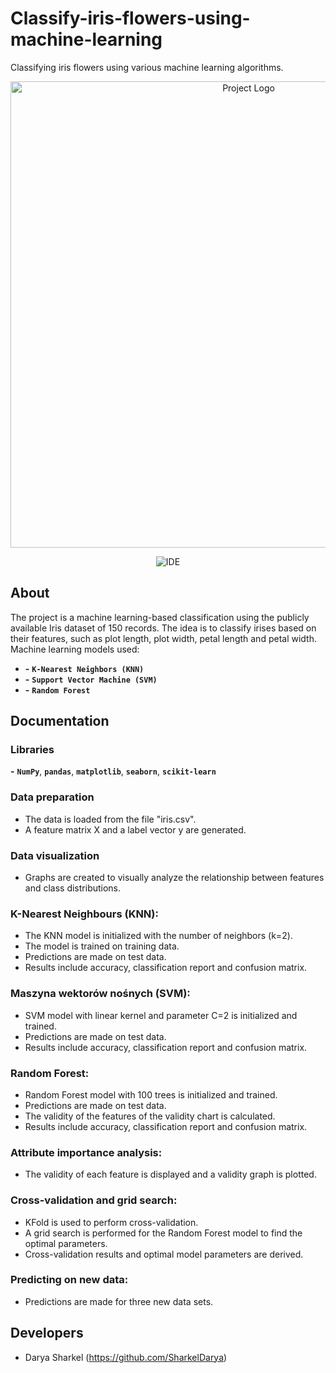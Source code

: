 # Classify-iris-flowers-using-machine-learning
Classifying iris flowers using various machine learning algorithms.

<p align="center">
      <img src="https://i.ibb.co/NSS0bc2/iris-2.webp" alt="Project Logo" width="746">
</p>

<p align="center">
   <img src="https://img.shields.io/badge/IDE-PyCharm%2023-B7F352" alt="IDE">
</p>

## About
The project is a machine learning-based classification using the publicly available Iris dataset of 150 records. 
The idea is to classify irises based on their features, such as plot length, plot width, petal length and petal width. </br>
Machine learning models used:
- **-** **`K-Nearest Neighbors (KNN)`**
- **-** **`Support Vector Machine (SVM)`**
- **-** **`Random Forest`**
## Documentation

### Libraries
**-** **`NumPy`**, **`pandas`**, **`matplotlib`**, **`seaborn`**, **`scikit-learn`**

### Data preparation
- The data is loaded from the file "iris.csv".
- A feature matrix X and a label vector y are generated.
### Data visualization
- Graphs are created to visually analyze the relationship between features and class distributions.
### K-Nearest Neighbours (KNN):
- The KNN model is initialized with the number of neighbors (k=2).
- The model is trained on training data.
- Predictions are made on test data.
- Results include accuracy, classification report and confusion matrix.
### Maszyna wektorów nośnych (SVM):
- SVM model with linear kernel and parameter C=2 is initialized and trained.
- Predictions are made on test data.
- Results include accuracy, classification report and confusion matrix.
### Random Forest:
- Random Forest model with 100 trees is initialized and trained.
- Predictions are made on test data.
- The validity of the features of the validity chart is calculated.
- Results include accuracy, classification report and confusion matrix.
### Attribute importance analysis:
- The validity of each feature is displayed and a validity graph is plotted.
### Cross-validation and grid search:
- KFold is used to perform cross-validation.
- A grid search is performed for the Random Forest model to find the optimal parameters.
- Cross-validation results and optimal model parameters are derived.
### Predicting on new data:
- Predictions are made for three new data sets.
## Developers

- Darya Sharkel (https://github.com/SharkelDarya)

